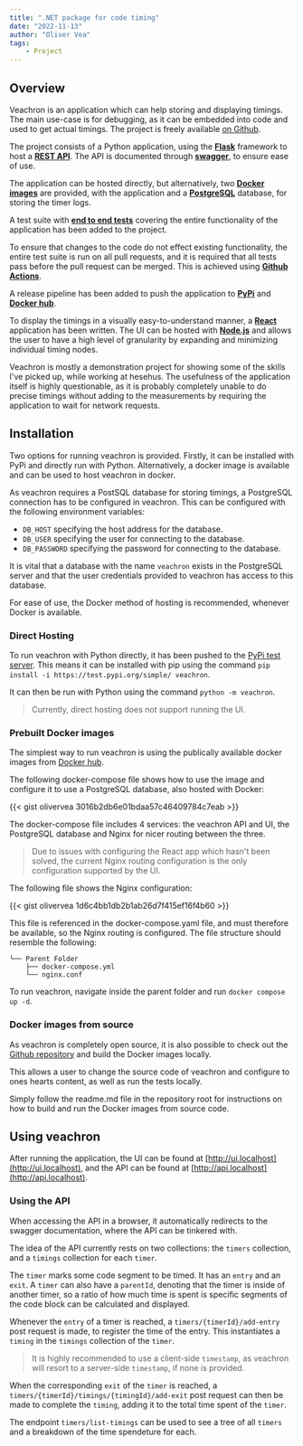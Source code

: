 ```yaml
---
title: ".NET package for code timing"
date: "2022-11-13"
author: "Oliver Vea"
tags:
    - Project
---
```


## Overview

Veachron is an application which can help storing and displaying timings. The main use-case is for debugging, as it can be embedded into code and used to get actual timings. The project is freely available [on Github](https://github.com/OliverVea/veachron).

The project consists of a Python application, using the [__Flask__](https://flask.palletsprojects.com/en/2.2.x/) framework to host a [__REST API__](https://restfulapi.net/). The API is documented through [__swagger__](https://swagger.io/), to ensure ease of use.

The application can be hosted directly, but alternatively, two [__Docker__](https://hub.docker.com/repository/docker/olivervea/veachron-ui) [__images__](https://hub.docker.com/repository/docker/olivervea/veachron-api) are provided, with the application and a [__PostgreSQL__](https://hub.docker.com/_/postgres) database, for storing the timer logs.

A test suite with [__end to end tests__](https://github.com/OliverVea/veachron/blob/main/tests/test_application/test_timing.py) covering the entire functionality of the application has been added to the project.

To ensure that changes to the code do not effect existing functionality, the entire test suite is run on all pull requests, and it is required that all tests pass before the pull request can be merged. This is achieved using [__Github Actions__](https://github.com/OliverVea/veachron/actions).

A release pipeline has been added to push the application to [__PyPi__](https://test.pypi.org/project/veachron/) and [__Docker hub__](https://hub.docker.com/u/olivervea).

To display the timings in a visually easy-to-understand manner, a [__React__](https://reactjs.org/) application has been written. The UI can be hosted with [__Node.js__](https://nodejs.org/en/) and allows the user to have a high level of granularity by expanding and minimizing individual timing nodes.

Veachron is mostly a demonstration project for showing some of the skills I've picked up, while working at hesehus. The usefulness of the application itself is highly questionable, as it is probably completely unable to do precise timings without adding to the measurements by requiring the application to wait for network requests.

## Installation

Two options for running veachron is provided. Firstly, it can be installed with PyPi and directly run with Python. Alternatively, a docker image is available and can be used to host veachron in docker.

As veachron requires a PostSQL database for storing timings, a PostgreSQL connection has to be configured in veachron. This can be configured with the following environment variables: 

* `DB_HOST` specifying the host address for the database.
* `DB_USER` specifying the user for connecting to the database.
* `DB_PASSWORD` specifying the password for connecting to the database.

It is vital that a database with the name `veachron` exists in the PostgreSQL server and that the user credentials provided to veachron has access to this database.

For ease of use, the Docker method of hosting is recommended, whenever Docker is available.

### Direct Hosting

To run veachron with Python directly, it has been pushed to the [PyPi test server](https://test.pypi.org/project/veachron/). This means it can be installed with pip using the command `pip install -i https://test.pypi.org/simple/ veachron`.

It can then be run with Python using the command `python -m veachron`.

> Currently, direct hosting does not support running the UI.

### Prebuilt Docker images

The simplest way to run veachron is using the publically available docker images from [Docker hub](https://hub.docker.com/r/olivervea/veachron). 

The following docker-compose file shows how to use the image and configure it to use a PostgreSQL database, also hosted with Docker:

{{< gist olivervea 3016b2db6e01bdaa57c46409784c7eab >}}

The docker-compose file includes 4 services: the veachron API and UI, the PostgreSQL database and Nginx for nicer routing between the three. 

> Due to issues with configuring the React app which hasn't been solved, the current Nginx routing configuration is the only configuration supported by the UI.

The following file shows the Nginx configuration:

{{< gist olivervea 1d6c4bb1db2b1ab26d7f415ef16f4b60 >}}

This file is referenced in the docker-compose.yaml file, and must therefore be available, so the Nginx routing is configured. The file structure should resemble the following:

```
└── Parent Folder
    ├── docker-compose.yml
    └── nginx.conf
```

To run veachron, navigate inside the parent folder and run `docker compose up -d`.

### Docker images from source

As veachron is completely open source, it is also possible to check out the [Github repository](https://github.com/OliverVea/veachron) and build the Docker images locally.

This allows a user to change the source code of veachron and configure to ones hearts content, as well as run the tests locally.

Simply follow the readme.md file in the repository root for instructions on how to build and run the Docker images from source code.

## Using veachron

After running the application, the UI can be found at [http://ui.localhost](http://ui.localhost), and the API can be found at [http://api.localhost](http://api.localhost).

### Using the API

When accessing the API in a browser, it automatically redirects to the swagger documentation, where the API can be tinkered with.

The idea of the API currently rests on two collections: the `timers` collection, and a `timings` collection for each `timer`.

The `timer` marks some code segment to be timed. It has an `entry` and an `exit`. A `timer` can also have a `parentId`, denoting that the timer is inside of another timer, so a ratio of how much time is spent is specific segments of the code block can be calculated and displayed.

Whenever the `entry` of a timer is reached, a `timers/{timerId}/add-entry` post request is made, to register the time of the entry. This instantiates a `timing` in the `timings` collection of the `timer`.

> It is highly recommended to use a client-side `timestamp`, as veachron will resort to a server-side `timestamp`, if none is provided.

When the corresponding `exit` of the `timer` is reached, a `timers/{timerId}/timings/{timingId}/add-exit` post request can then be made to complete the `timing`, adding it to the total time spent of the `timer`.

The endpoint `timers/list-timings` can be used to see a tree of all `timers` and a breakdown of the time spendeture for each.
